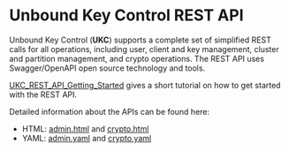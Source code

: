 # Unbound Key Control REST API
Unbound Key Control (**UKC**) supports a complete set of simplified REST calls for all  operations, including user, client and key management, cluster and partition management, and crypto operations. The  REST API uses Swagger/OpenAPI open source technology and tools.

[UKC_REST_API_Getting_Started](UKC_REST_API_Getting_Started.md) gives a short tutorial on how to get started with the REST API.

Detailed information about the APIs can be found here:
+ HTML: [admin.html](https://unboundtech.com/docs/ukc_rest/admin-2.0.1807.html) and [crypto.html](https://unboundtech.com/docs/ukc_rest/crypto-2.0.1807.html)
+ YAML: [admin.yaml](https://github.com/unbound-tech/ukc_rest/blob/master/admin.yaml) and [crypto.yaml](https://github.com/unbound-tech/ukc_rest/blob/master/crypto.yaml)
